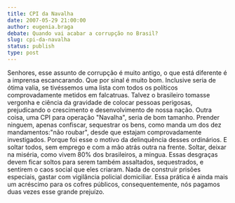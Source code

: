 ```yaml
---
title: CPI da Navalha
date: 2007-05-29 21:00:00
author: eugenia.braga
debate: Quando vai acabar a corrupção no Brasil?
slug: cpi-da-navalha
status: publish 
type: post
---
```


Senhores, esse assunto de corrupção é muito antigo, o que está diferente é a imprensa escancarando. Que por sinal é muito bom. Inclusive seria de ótima valia, se tivéssemos uma lista com todos os políticos comprovadamente metidos em falcatruas. Talvez o brasileiro tomasse vergonha e ciência da gravidade de colocar pessoas perigosas, prejudicando o crescimento e desenvolvimento de nossa nação. Outra coisa, uma CPI para operação "Navalha", seria de bom tamanho. Prender ninguem, apenas confiscar, sequestrar os bens, como manda um dos dez mandamentos:"não roubar", desde que estajam comprovadamente investigados. Porque foi esse o motivo da delinquência desses ordinários. E soltar todos, sem emprego e com a mão atrás outra na frente. Soltar, deixar na miséria, como vivem 80% dos brasileiros, a mingua. Essas desgraças devem ficar soltos para serem também assaltados, sequestrados, e sentirem o caos social que eles criaram. Nada de construir prisões especiais, gastar com vigilância policial domiciliar. Essa prática é ainda mais um acréscimo para os cofres públicos, consequentemente, nós pagamos duas vezes esse grande prejuízo.
